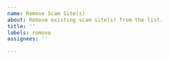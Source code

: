 ```yaml
---
name: Remove Scam Site(s)
about: Remove existing scam site(s) from the list.
title: ''
labels: remove
assignees: ''

---
```



